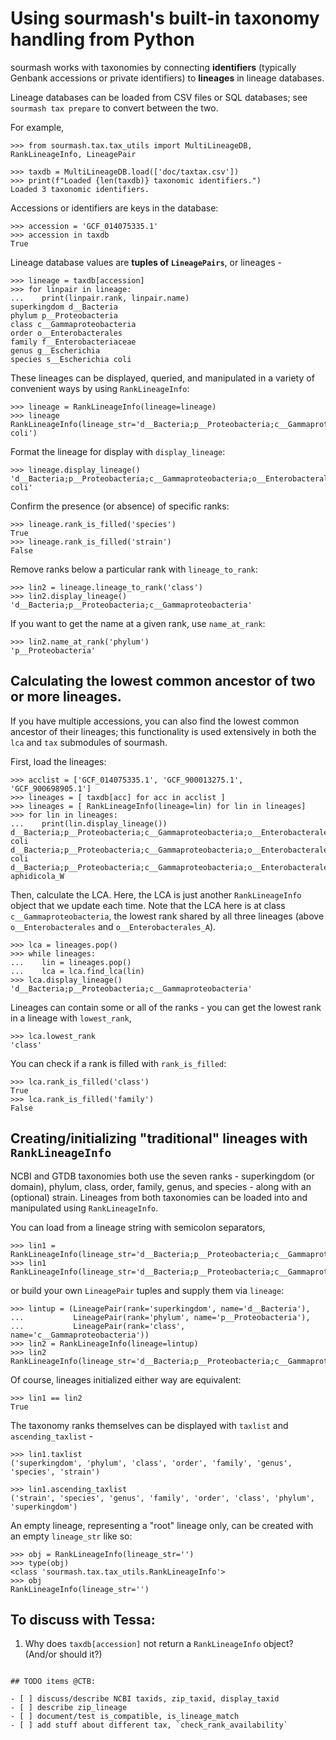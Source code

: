 # Using sourmash's built-in taxonomy handling from Python

sourmash works with taxonomies by connecting **identifiers** (typically
Genbank accessions or private identifiers) to **lineages** in lineage
databases.

Lineage databases can be loaded from CSV files or SQL databases; see
`sourmash tax prepare` to convert between the two.

For example,

~~~
>>> from sourmash.tax.tax_utils import MultiLineageDB, RankLineageInfo, LineagePair

>>> taxdb = MultiLineageDB.load(['doc/taxtax.csv'])
>>> print(f"Loaded {len(taxdb)} taxonomic identifiers.")
Loaded 3 taxonomic identifiers.

~~~

Accessions or identifiers are keys in the database:

~~~
>>> accession = 'GCF_014075335.1'
>>> accession in taxdb
True

~~~

Lineage database values are **tuples of `LineagePairs`**, or lineages -

~~~
>>> lineage = taxdb[accession]
>>> for linpair in lineage:
...    print(linpair.rank, linpair.name)
superkingdom d__Bacteria
phylum p__Proteobacteria
class c__Gammaproteobacteria
order o__Enterobacterales
family f__Enterobacteriaceae
genus g__Escherichia
species s__Escherichia coli

~~~

These lineages can be displayed, queried, and manipulated in a variety
of convenient ways by using `RankLineageInfo`:

~~~
>>> lineage = RankLineageInfo(lineage=lineage)
>>> lineage
RankLineageInfo(lineage_str='d__Bacteria;p__Proteobacteria;c__Gammaproteobacteria;o__Enterobacterales;f__Enterobacteriaceae;g__Escherichia;s__Escherichia coli')

~~~

Format the lineage for display with `display_lineage`:

~~~
>>> lineage.display_lineage()
'd__Bacteria;p__Proteobacteria;c__Gammaproteobacteria;o__Enterobacterales;f__Enterobacteriaceae;g__Escherichia;s__Escherichia coli'

~~~

Confirm the presence (or absence) of specific ranks:

~~~
>>> lineage.rank_is_filled('species')
True
>>> lineage.rank_is_filled('strain')
False

~~~

Remove ranks below a particular rank with `lineage_to_rank`:

~~~
>>> lin2 = lineage.lineage_to_rank('class')
>>> lin2.display_lineage()
'd__Bacteria;p__Proteobacteria;c__Gammaproteobacteria'

~~~

If you want to get the name at a given rank, use `name_at_rank`:
~~~
>>> lin2.name_at_rank('phylum')
'p__Proteobacteria'

~~~

## Calculating the lowest common ancestor of two or more lineages.

If you have multiple accessions, you can also find the lowest common
ancestor of their lineages; this functionality is used extensively in
both the `lca` and `tax` submodules of sourmash.

First, load the lineages:
~~~
>>> acclist = ['GCF_014075335.1', 'GCF_900013275.1', 'GCF_900698905.1']
>>> lineages = [ taxdb[acc] for acc in acclist ]
>>> lineages = [ RankLineageInfo(lineage=lin) for lin in lineages]
>>> for lin in lineages:
...    print(lin.display_lineage())
d__Bacteria;p__Proteobacteria;c__Gammaproteobacteria;o__Enterobacterales;f__Enterobacteriaceae;g__Escherichia;s__Escherichia coli
d__Bacteria;p__Proteobacteria;c__Gammaproteobacteria;o__Enterobacterales;f__Enterobacteriaceae;g__Escherichia;s__Escherichia coli
d__Bacteria;p__Proteobacteria;c__Gammaproteobacteria;o__Enterobacterales_A;f__Enterobacteriaceae_A;g__Buchnera;s__Buchnera aphidicola_W

~~~

Then, calculate the LCA. Here, the LCA is just another `RankLineageInfo`
object that we update each time. Note that the LCA here is at class
`c__Gammaproteobacteria`, the lowest rank shared by all three lineages
(above `o__Enterobacterales` and `o__Enterobacterales_A`).

~~~
>>> lca = lineages.pop()
>>> while lineages:
...    lin = lineages.pop()
...    lca = lca.find_lca(lin)
>>> lca.display_lineage()
'd__Bacteria;p__Proteobacteria;c__Gammaproteobacteria'

~~~

Lineages can contain some or all of the ranks - you can get the
lowest rank in a lineage with `lowest_rank`,
~~~
>>> lca.lowest_rank
'class'

~~~

You can check if a rank is filled with
`rank_is_filled`:

~~~
>>> lca.rank_is_filled('class')
True
>>> lca.rank_is_filled('family')
False

~~~

## Creating/initializing "traditional" lineages with `RankLineageInfo`

NCBI and GTDB taxonomies both use the seven ranks - superkingdom
(or domain), phylum, class, order, family, genus, and species - along
with an (optional) strain. Lineages from both taxonomies can be
loaded into and manipulated using `RankLineageInfo`.

You can load from a lineage string with semicolon separators,

~~~
>>> lin1 = RankLineageInfo(lineage_str='d__Bacteria;p__Proteobacteria;c__Gammaproteobacteria')
>>> lin1
RankLineageInfo(lineage_str='d__Bacteria;p__Proteobacteria;c__Gammaproteobacteria')

~~~

or build your own `LineagePair` tuples and supply them via `lineage`:
~~~
>>> lintup = (LineagePair(rank='superkingdom', name='d__Bacteria'),
...           LineagePair(rank='phylum', name='p__Proteobacteria'),
...           LineagePair(rank='class', name='c__Gammaproteobacteria'))
>>> lin2 = RankLineageInfo(lineage=lintup)
>>> lin2
RankLineageInfo(lineage_str='d__Bacteria;p__Proteobacteria;c__Gammaproteobacteria')

~~~

Of course, lineages initialized either way are equivalent:

~~~
>>> lin1 == lin2
True

~~~

The taxonomy ranks themselves can be displayed with `taxlist` and
`ascending_taxlist` -

~~~
>>> lin1.taxlist
('superkingdom', 'phylum', 'class', 'order', 'family', 'genus', 'species', 'strain')

>>> lin1.ascending_taxlist
('strain', 'species', 'genus', 'family', 'order', 'class', 'phylum', 'superkingdom')

~~~

An empty lineage, representing a "root" lineage only, can be created
with an empty `lineage_str` like so:

~~~
>>> obj = RankLineageInfo(lineage_str='')
>>> type(obj)
<class 'sourmash.tax.tax_utils.RankLineageInfo'>
>>> obj
RankLineageInfo(lineage_str='')

~~~

## To discuss with Tessa:

1. Why does `taxdb[accession]` not return a `RankLineageInfo` object?
(And/or should it?)

~~~

## TODO items @CTB:

- [ ] discuss/describe NCBI taxids, zip_taxid, display_taxid
- [ ] describe zip_lineage
- [ ] document/test is_compatible, is_lineage_match
- [ ] add stuff about different tax, `check_rank_availability`

